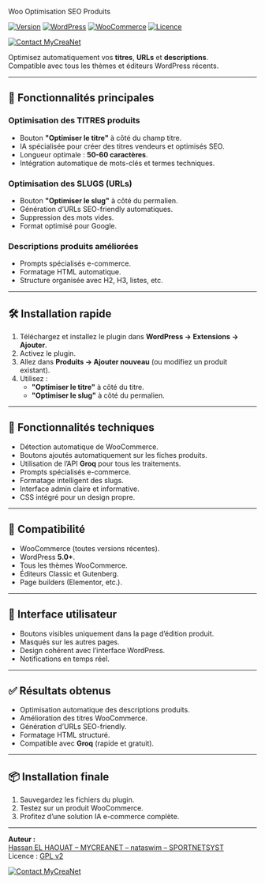 Woo Optimisation SEO Produits

[![Version](https://img.shields.io/badge/version-1.0.9-blue.svg)](https://mycreanet.fr)
[![WordPress](https://img.shields.io/badge/WordPress-5.0+-blue.svg)](https://wordpress.org/)
[![WooCommerce](https://img.shields.io/badge/WooCommerce-Compatible-green.svg)](https://woocommerce.com/)
[![Licence](https://img.shields.io/badge/Licence-GPL%20v2-orange.svg)](https://www.gnu.org/licenses/gpl-2.0.html)




<a href="https://mycreanet.fr/dashboard/" target="_blank">
  <img src="https://mycreanet.fr/wp-content/uploads/2021/10/reussir-son-site-web-1400.png" alt="Contact MyCreaNet">
</a>




Optimisez automatiquement vos **titres**, **URLs** et **descriptions**.  
Compatible avec tous les thèmes et éditeurs WordPress récents.

---

## 🚀 Fonctionnalités principales

### Optimisation des TITRES produits
- Bouton **"Optimiser le titre"** à côté du champ titre.  
- IA spécialisée pour créer des titres vendeurs et optimisés SEO.  
- Longueur optimale : **50-60 caractères**.  
- Intégration automatique de mots-clés et termes techniques.  

### Optimisation des SLUGS (URLs)
- Bouton **"Optimiser le slug"** à côté du permalien.  
- Génération d’URLs SEO-friendly automatiques.  
- Suppression des mots vides.  
- Format optimisé pour Google.  

### Descriptions produits améliorées
- Prompts spécialisés e-commerce.  
- Formatage HTML automatique.  
- Structure organisée avec H2, H3, listes, etc.  

---

## 🛠 Installation rapide

1. Téléchargez et installez le plugin dans **WordPress → Extensions → Ajouter**.  
2. Activez le plugin.  
3. Allez dans **Produits → Ajouter nouveau** (ou modifiez un produit existant).  
4. Utilisez :
   - **"Optimiser le titre"** à côté du titre.  
   - **"Optimiser le slug"** à côté du permalien.  

---

## 🔧 Fonctionnalités techniques

- Détection automatique de WooCommerce.  
- Boutons ajoutés automatiquement sur les fiches produits.  
- Utilisation de l’API **Groq** pour tous les traitements.  
- Prompts spécialisés e-commerce.  
- Formatage intelligent des slugs.  
- Interface admin claire et informative.  
- CSS intégré pour un design propre.  

---

## 🎯 Compatibilité

- WooCommerce (toutes versions récentes).  
- WordPress **5.0+**.  
- Tous les thèmes WooCommerce.  
- Éditeurs Classic et Gutenberg.  
- Page builders (Elementor, etc.).  

---

## 📱 Interface utilisateur

- Boutons visibles uniquement dans la page d’édition produit.  
- Masqués sur les autres pages.  
- Design cohérent avec l’interface WordPress.  
- Notifications en temps réel.  

---

## ✅ Résultats obtenus

- Optimisation automatique des descriptions produits.  
- Amélioration des titres WooCommerce.  
- Génération d’URLs SEO-friendly.  
- Formatage HTML structuré.  
- Compatible avec **Groq** (rapide et gratuit).  

---

## 📦 Installation finale

1. Sauvegardez les fichiers du plugin.  
2. Testez sur un produit WooCommerce.  
3. Profitez d’une solution IA e-commerce complète.  

---

**Auteur :**  
[Hassan EL HAOUAT – MYCREANET – nataswim – SPORTNETSYST](https://mycreanet.fr)  
Licence : [GPL v2](https://www.gnu.org/licenses/gpl-2.0.html)

<a href="https://mycreanet.fr/dashboard/" target="_blank">
  <img src="https://mycreanet.fr/wp-content/uploads/2025/04/Projets_creations_idees_digitales_agence_mycreanet_18.jpg" alt="Contact MyCreaNet">
</a>
